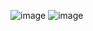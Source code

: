 ![image](https://user-images.githubusercontent.com/74417086/117485697-24074e80-af82-11eb-9e3f-e79b46024caf.png)
![image](https://user-images.githubusercontent.com/74417086/117485743-33869780-af82-11eb-885b-00641bc4f181.png)
